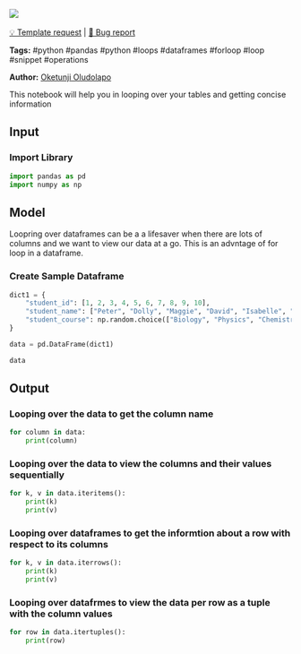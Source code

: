 <a href="https://app.naas.ai/user-redirect/naas/downloader?url=https://raw.githubusercontent.com/jupyter-naas/awesome-notebooks/master/Python/Python_Looping_Over_Dataframe.ipynb" target="_parent"><img src="https://naasai-public.s3.eu-west-3.amazonaws.com/open_in_naas.svg"/></a><br><br><a href="https://github.com/jupyter-naas/awesome-notebooks/issues/new?assignees=&labels=&template=template-request.md&title=Tool+-+Action+of+the+notebook+">💡 Template request</a> | <a href="https://github.com/jupyter-naas/awesome-notebooks/issues/new?assignees=&labels=&template=bug_report.md&title=">🚨 Bug report</a>

**Tags:** #python #pandas #python #loops #dataframes #forloop #loop #snippet #operations

**Author:** [Oketunji Oludolapo](https://www.linkedin.com/in/oludolapo-oketunji/)

This notebook will help you in looping over your tables and getting concise information

## Input

### Import Library


```python
import pandas as pd
import numpy as np
```

## Model
Loopring over dataframes can be a a lifesaver when there are lots of columns and we want to view our data at a go. This is an advntage of for loop in a dataframe.

### Create Sample Dataframe 


```python
dict1 = {
    "student_id": [1, 2, 3, 4, 5, 6, 7, 8, 9, 10],
    "student_name": ["Peter", "Dolly", "Maggie", "David", "Isabelle", "Harry", "Akin", "Abbey", "Victoria", "Sam"],
    "student_course": np.random.choice(["Biology", "Physics", "Chemistry"], size=10)
}
```


```python
data = pd.DataFrame(dict1)
```


```python
data
```

## Output

### Looping over the data to get the column name


```python
for column in data:
    print(column)
```

### Looping over the data to view the columns and their values sequentially


```python
for k, v in data.iteritems():
    print(k)
    print(v)
```

### Looping over dataframes to get the informtion about a row with respect to its columns


```python
for k, v in data.iterrows():
    print(k)
    print(v)
```

### Looping over datafrmes to view the data per row as a tuple with the column values


```python
for row in data.itertuples():
    print(row)
```
